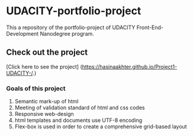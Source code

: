 #  UDACITY-portfolio-project

  This a repository of the portfolio-project of UDACITY Front-End-Development Nanodegree program.
## Check out the project
[Click here to see the project]
(https://hasinaakhter.github.io/Project1-UDACITY-/.)
### Goals of this project
1. Semantic mark-up of html
2. Meeting of validation standard of html and css codes
3. Responsive web-design
4. html templates and documents use UTF-8 encoding
5. Flex-box is used in order to create a comprehensive grid-based layout


